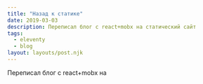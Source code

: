 ```yaml
---
title: "Назад к статике"
date: 2019-03-03
description: Переписал блог с react+mobx на статический сайт
tags:
  - eleventy
  - blog
layout: layouts/post.njk
---
```


Переписал блог с react+mobx на
